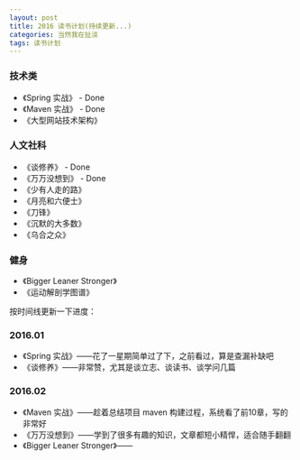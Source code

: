 ```yaml
---
layout: post
title: 2016 读书计划(持续更新...)
categories: 当然我在扯淡
tags: 读书计划
---
```

### 技术类

* 《Spring 实战》 - Done
* 《Maven 实战》 - Done
* 《大型网站技术架构》

### 人文社科

* 《谈修养》 - Done
* 《万万没想到》 - Done
* 《少有人走的路》
* 《月亮和六便士》
* 《刀锋》
* 《沉默的大多数》
* 《乌合之众》

### 健身

* 《Bigger Leaner Stronger》
* 《运动解剖学图谱》

按时间线更新一下进度：

### 2016.01

* 《Spring 实战》——花了一星期简单过了下，之前看过，算是查漏补缺吧
* 《谈修养》——非常赞，尤其是谈立志、谈读书、谈学问几篇

### 2016.02

* 《Maven 实战》——趁着总结项目 maven 构建过程，系统看了前10章，写的非常好
* 《万万没想到》——学到了很多有趣的知识，文章都短小精悍，适合随手翻翻
* 《Bigger Leaner Stronger》——
